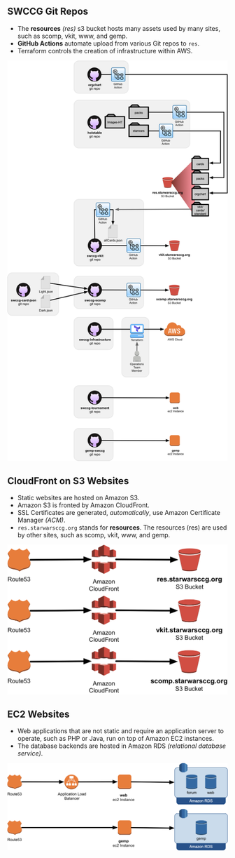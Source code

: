 

## SWCCG Git Repos

* The **resources** *(res)* s3 bucket hosts many assets used by many sites, such as scomp, vkit, www, and gemp.
* **GitHub Actions** automate upload from various Git repos to `res`.
* Terraform controls the creation of infrastructure within AWS.

![](pix/swccg_git_repos.png)





## CloudFront on S3 Websites

* Static websites are hosted on Amazon S3.
* Amazon S3 is fronted by Amazon CloudFront.
* SSL Certificates are generated, *automatically*, use Amazon Certificate Manager *(ACM)*.
* `res.starwarsccg.org` stands for **resources**. The resources (res) are used by other sites, such as scomp, vkit, www, and gemp.

![](pix/swccg_cloudfront_s3_websites.png)





## EC2 Websites

* Web applications that are not static and require an application server to operate, such as PHP or Java, run on top of Amazon EC2 instances.
* The database backends are hosted in Amazon RDS _(relational database service)_.

![](pix/swccg_ec2_websites.png)

